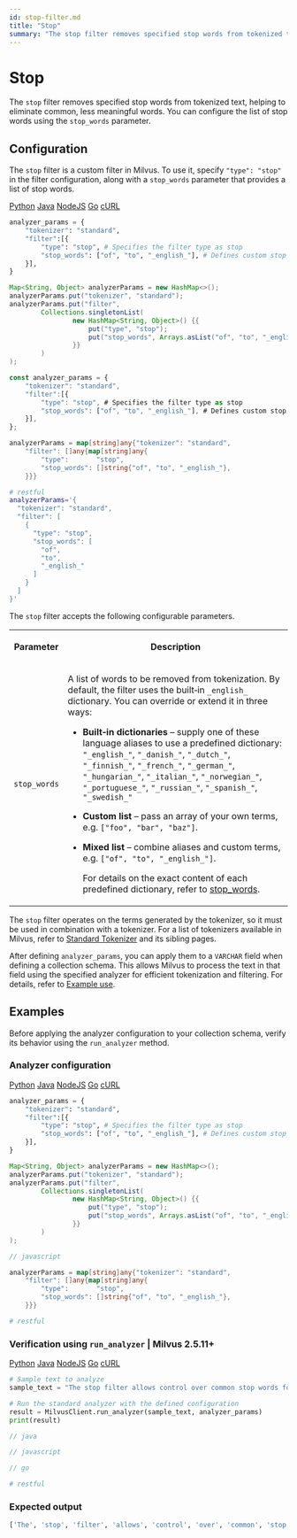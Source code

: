 ```yaml
---
id: stop-filter.md
title: "Stop"
summary: "The stop filter removes specified stop words from tokenized text, helping to eliminate common, less meaningful words. You can configure the list of stop words using the stop_words parameter."
---
```


# Stop

The `stop` filter removes specified stop words from tokenized text, helping to eliminate common, less meaningful words. You can configure the list of stop words using the `stop_words` parameter.

## Configuration

The `stop` filter is a custom filter in Milvus. To use it, specify `"type": "stop"` in the filter configuration, along with a `stop_words` parameter that provides a list of stop words.

<div class="multipleCode">
    <a href="#python">Python</a>
    <a href="#java">Java</a>
    <a href="#javascript">NodeJS</a>
    <a href="#go">Go</a>
    <a href="#bash">cURL</a>
</div>

```python
analyzer_params = {
    "tokenizer": "standard",
    "filter":[{
        "type": "stop", # Specifies the filter type as stop
        "stop_words": ["of", "to", "_english_"], # Defines custom stop words and includes the English stop word list
    }],
}
```

```java
Map<String, Object> analyzerParams = new HashMap<>();
analyzerParams.put("tokenizer", "standard");
analyzerParams.put("filter",
        Collections.singletonList(
                new HashMap<String, Object>() {{
                    put("type", "stop");
                    put("stop_words", Arrays.asList("of", "to", "_english_"));
                }}
        )
);
```

```javascript
const analyzer_params = {
    "tokenizer": "standard",
    "filter":[{
        "type": "stop", # Specifies the filter type as stop
        "stop_words": ["of", "to", "_english_"], # Defines custom stop words and includes the English stop word list
    }],
};
```

```go
analyzerParams = map[string]any{"tokenizer": "standard",
    "filter": []any{map[string]any{
        "type":       "stop",
        "stop_words": []string{"of", "to", "_english_"},
    }}}
```

```bash
# restful
analyzerParams='{
  "tokenizer": "standard",
  "filter": [
    {
      "type": "stop",
      "stop_words": [
        "of",
        "to",
        "_english_"
      ]
    }
  ]
}'

```

The `stop` filter accepts the following configurable parameters.

<table>
   <tr>
     <th><p>Parameter</p></th>
     <th><p>Description</p></th>
   </tr>
   <tr>
     <td><p><code>stop_words</code></p></td>
     <td><p>A list of words to be removed from tokenization. By default, the filter uses the built‑in <code>_english_</code> dictionary. You can override or extend it in three ways:</p>
<ul>
<li><p><strong>Built‑in dictionaries</strong> – supply one of these language aliases to use a predefined dictionary:
<code>"_english_"</code>, <code>"_danish_"</code>, <code>"_dutch_"</code>, <code>"_finnish_"</code>, <code>"_french_"</code>, <code>"_german_"</code>, <code>"_hungarian_"</code>, <code>"_italian_"</code>, <code>"_norwegian_"</code>, <code>"_portuguese_"</code>, <code>"_russian_"</code>, <code>"_spanish_"</code>, <code>"_swedish_"</code></p></li>
<li><p><strong>Custom list</strong> – pass an array of your own terms, e.g. <code>["foo", "bar", "baz"]</code>.</p></li>
<li><p><strong>Mixed list</strong> – combine aliases and custom terms, e.g. <code>["of", "to", "_english_"]</code>.</p>
<p>For details on the exact content of each predefined dictionary, refer to <a href="https://github.com/milvus-io/milvus/blob/master/internal/core/thirdparty/tantivy/tantivy-binding/src/analyzer/filter/stop_words.rs">stop_words</a>.</p></li>
</ul></td>
   </tr>
</table>

The `stop` filter operates on the terms generated by the tokenizer, so it must be used in combination with a tokenizer. For a list of tokenizers available in Milvus, refer to [Standard Tokenizer](standard-tokenizer.md) and its sibling pages.

After defining `analyzer_params`, you can apply them to a `VARCHAR` field when defining a collection schema. This allows Milvus to process the text in that field using the specified analyzer for efficient tokenization and filtering. For details, refer to [Example use](analyzer-overview.md#Example-use).

## Examples

Before applying the analyzer configuration to your collection schema, verify its behavior using the `run_analyzer` method.

### Analyzer configuration

<div class="multipleCode">
    <a href="#python">Python</a>
    <a href="#java">Java</a>
    <a href="#javascript">NodeJS</a>
    <a href="#go">Go</a>
    <a href="#bash">cURL</a>
</div>

```python
analyzer_params = {
    "tokenizer": "standard",
    "filter":[{
        "type": "stop", # Specifies the filter type as stop
        "stop_words": ["of", "to", "_english_"], # Defines custom stop words and includes the English stop word list
    }],
}
```

```java
Map<String, Object> analyzerParams = new HashMap<>();
analyzerParams.put("tokenizer", "standard");
analyzerParams.put("filter",
        Collections.singletonList(
                new HashMap<String, Object>() {{
                    put("type", "stop");
                    put("stop_words", Arrays.asList("of", "to", "_english_"));
                }}
        )
);
```

```javascript
// javascript
```

```go
analyzerParams = map[string]any{"tokenizer": "standard",
    "filter": []any{map[string]any{
        "type":       "stop",
        "stop_words": []string{"of", "to", "_english_"},
    }}}
```

```bash
# restful
```

### Verification using `run_analyzer` | Milvus 2.5.11+

<div class="multipleCode">
    <a href="#python">Python</a>
    <a href="#java">Java</a>
    <a href="#javascript">NodeJS</a>
    <a href="#go">Go</a>
    <a href="#bash">cURL</a>
</div>

```python
# Sample text to analyze
sample_text = "The stop filter allows control over common stop words for text processing."

# Run the standard analyzer with the defined configuration
result = MilvusClient.run_analyzer(sample_text, analyzer_params)
print(result)
```

```java
// java
```

```javascript
// javascript
```

```go
// go
```

```bash
# restful
```

### Expected output

```python
['The', 'stop', 'filter', 'allows', 'control', 'over', 'common', 'stop', 'words', 'text', 'processing']
```

